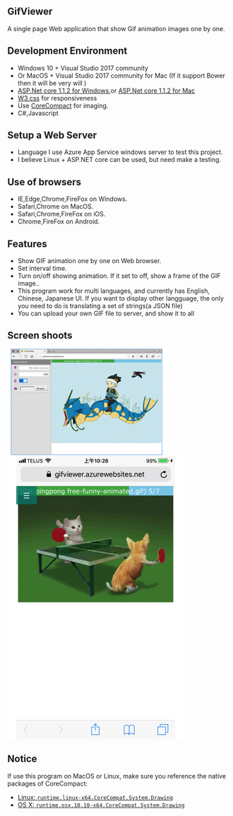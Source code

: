 ## GifViewer
A single page Web application that show Gif animation images one by one.

## Development Environment
- Windows 10 + Visual Studio 2017 community
- Or MacOS + Visual Studio 2017 community for Mac (If it support Bower then it will be very will )
- [ASP.Net core 1.1.2 for Windows](https://www.microsoft.com/net/download/windows),or [ASP.Net core 1.1.2 for Mac](https://www.microsoft.com/net/download/macos)
- [W3.css](https://www.w3schools.com/w3css/default.asp) for responsiveness
- Use [CoreCompact](https://github.com/CoreCompat/CoreCompat) for imaging.
- C#,Javascript

## Setup a Web Server
- Language I use Azure App Service windows server to test this project.
- I believe Linux + ASP.NET core can be used, but need make a testing. 

## Use of browsers
- IE,Edge,Chrome,FireFox on Windows.
- Safari,Chrome on MacOS.
- Safari,Chrome,FireFox on iOS.
- Chrome,FireFox on Android.

## Features
- Show GIF animation one by one on Web browser.
- Set interval time.
- Turn on/off showing animation. If it set to off, show a frame of the GIF image..
- This program work for multi languages, and currently has English, Chinese, Japanese UI. If you want to display other langguage, the only you need to do is translating a set of strings(a JSON file)
- You can upload your own GIF file to server, and show it to all 

## Screen shoots
![Screenshot](/GifViewer/wwwroot/images/GifViewer.gif)
![ScreenshotiPhone](/GifViewer/wwwroot/images/GifVieweriPhone.gif)

## Notice
If use this program on MacOS or Linux, make sure you reference the native packages of CoreCompact:
* [Linux: `runtime.linux-x64.CoreCompat.System.Drawing`](https://www.nuget.org/packages/runtime.linux-x64.CoreCompat.System.Drawing)
* [OS X: `runtime.osx.10.10-x64.CoreCompat.System.Drawing`](https://www.nuget.org/packages/runtime.osx.10.10-x64.CoreCompat.System.Drawing)
